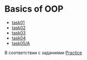 # Basics of OOP

 + <a href = "https://github.com/IhorLevchuk/IntroductionToJavaOnline/tree/master/src/unit05/task01">task01</a>
 + <a href = "https://github.com/IhorLevchuk/IntroductionToJavaOnline/tree/master/src/unit05/task02">task02</a>
 + <a href = "https://github.com/IhorLevchuk/IntroductionToJavaOnline/tree/master/src/unit05/task03">task03</a>
 + <a href = "https://github.com/IhorLevchuk/IntroductionToJavaOnline/tree/master/src/unit05/task04">task04</a>
 + <a href = "https://github.com/IhorLevchuk/IntroductionToJavaOnline/tree/master/src/unit05/task05/A">task05/A</a>
  
 В соответствии с заданиями <a href = "https://github.com/IhorLevchuk/IntroductionToJavaOnline/blob/master/src/practice_tasks/Practice5_Basics_of_OOP.pdf">Practice</a>
